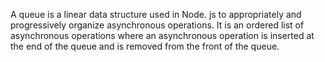 
A queue is a linear data structure used in Node. js to appropriately and progressively organize asynchronous operations. It is an ordered list of asynchronous operations where an asynchronous operation is inserted at the end of the queue and is removed from the front of the queue.

